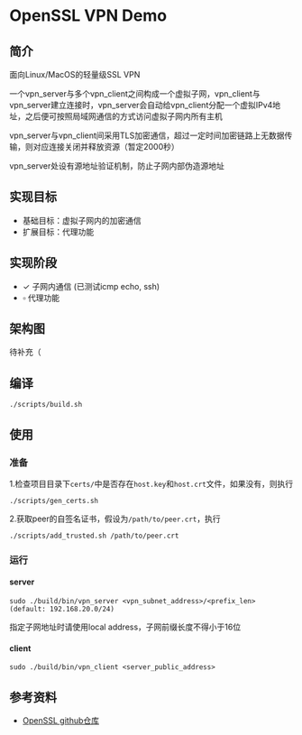 # OpenSSL VPN Demo

## 简介

面向Linux/MacOS的轻量级SSL VPN

一个vpn_server与多个vpn_client之间构成一个虚拟子网，vpn_client与vpn_server建立连接时，vpn_server会自动给vpn_client分配一个虚拟IPv4地址，之后便可按照局域网通信的方式访问虚拟子网内所有主机

vpn_server与vpn_client间采用TLS加密通信，超过一定时间加密链路上无数据传输，则对应连接关闭并释放资源（暂定2000秒）

vpn_server处设有源地址验证机制，防止子网内部伪造源地址

## 实现目标

- 基础目标：虚拟子网内的加密通信
- 扩展目标：代理功能

## 实现阶段

- $\checkmark$ 子网内通信 (已测试icmp echo, ssh)
- $\square$ 代理功能

## 架构图

待补充（

## 编译

```
./scripts/build.sh
```

## 使用

### 准备

1.检查项目目录下```certs/```中是否存在```host.key```和```host.crt```文件，如果没有，则执行

```
./scripts/gen_certs.sh
```

2.获取peer的自签名证书，假设为```/path/to/peer.crt```，执行

```
./scripts/add_trusted.sh /path/to/peer.crt
```

### 运行

#### server

```
sudo ./build/bin/vpn_server <vpn_subnet_address>/<prefix_len>  (default: 192.168.20.0/24)
```

指定子网地址时请使用local address，子网前缀长度不得小于16位

#### client

```
sudo ./build/bin/vpn_client <server_public_address>
```

## 参考资料

- [OpenSSL github仓库](https://github.com/openssl/openssl)
